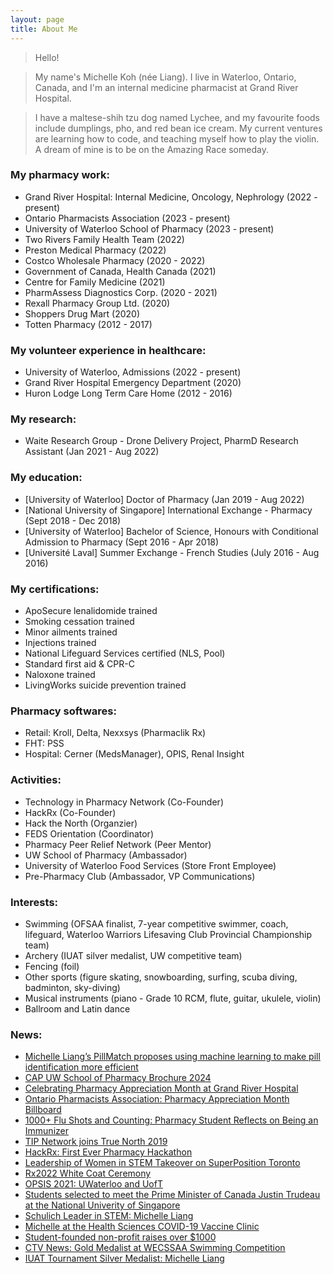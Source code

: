 ```yaml
---
layout: page
title: About Me
---
```



> Hello!

> My name's Michelle Koh (née Liang). I live in Waterloo, Ontario, Canada, and I'm an internal medicine pharmacist at Grand River Hospital.

> I have a maltese-shih tzu dog named Lychee, and my favourite foods include dumplings, pho, and red bean ice cream. My current ventures are learning how to code, and teaching myself how to play the violin. A dream of mine is to be on the Amazing Race someday.


### My pharmacy work:

- Grand River Hospital: Internal Medicine, Oncology, Nephrology (2022 - present)
- Ontario Pharmacists Association (2023 - present)
- University of Waterloo School of Pharmacy (2023 - present)
- Two Rivers Family Health Team (2022)
- Preston Medical Pharmacy (2022)
- Costco Wholesale Pharmacy (2020 - 2022)
- Government of Canada, Health Canada (2021)
- Centre for Family Medicine (2021)
- PharmAssess Diagnostics Corp. (2020 - 2021)
- Rexall Pharmacy Group Ltd. (2020)
- Shoppers Drug Mart (2020)
- Totten Pharmacy (2012 - 2017)

### My volunteer experience in healthcare:

- University of Waterloo, Admissions (2022 - present)
- Grand River Hospital Emergency Department (2020)
- Huron Lodge Long Term Care Home (2012 - 2016)

### My research:
- Waite Research Group - Drone Delivery Project, PharmD Research Assistant (Jan 2021 - Aug 2022)

### My education:

- [University of Waterloo] Doctor of Pharmacy (Jan 2019 - Aug 2022)
- [National University of Singapore] International Exchange - Pharmacy (Sept 2018 - Dec 2018)
- [University of Waterloo] Bachelor of Science, Honours with Conditional Admission to Pharmacy (Sept 2016 - Apr 2018)
- [Université Laval] Summer Exchange - French Studies (July 2016 - Aug 2016)

### My certifications:

- ApoSecure lenalidomide trained
- Smoking cessation trained
- Minor ailments trained
- Injections trained
- National Lifeguard Services certified (NLS, Pool)
- Standard first aid & CPR-C
- Naloxone trained
- LivingWorks suicide prevention trained

### Pharmacy softwares:
- Retail: Kroll, Delta, Nexxsys (Pharmaclik Rx)
- FHT: PSS
- Hospital: Cerner (MedsManager), OPIS, Renal Insight

### Activities:
- Technology in Pharmacy Network (Co-Founder)
- HackRx (Co-Founder)
- Hack the North (Organzier)
- FEDS Orientation (Coordinator)
- Pharmacy Peer Relief Network (Peer Mentor)
- UW School of Pharmacy (Ambassador)
- University of Waterloo Food Services (Store Front Employee)
- Pre-Pharmacy Club (Ambassador, VP Communications)

### Interests:
- Swimming (OFSAA finalist, 7-year competitive swimmer, coach, lifeguard, Waterloo Warriors Lifesaving Club Provincial Championship team)
- Archery (IUAT silver medalist, UW competitive team)
- Fencing (foil)
- Other sports (figure skating, snowboarding, surfing, scuba diving, badminton, sky-diving)
- Musical instruments (piano - Grade 10 RCM, flute, guitar, ukulele, violin)
- Ballroom and Latin dance

### News:
- [Michelle Liang’s PillMatch proposes using machine learning to make pill identification more efficient](https://uwaterloo.ca/pharmacy/news/michelle-liangs-pillmatch-proposes-using-machine-learning)
- [CAP UW School of Pharmacy Brochure 2024](https://uwaterloo.ca/pharmacy/sites/default/files/uploads/documents/fp2369-pharmacy-2024_lr-final-ua.pdf)
- [Celebrating Pharmacy Appreciation Month at Grand River Hospital](https://www.youtube.com/watch?v=nBoRmttfclM)
- [Ontario Pharmacists Association: Pharmacy Appreciation Month Billboard](https://www.opatoday.com/pharmacy-appreciation-month-2024/)
- [1000+ Flu Shots and Counting: Pharmacy Student Reflects on Being an Immunizer](https://uwaterloo.ca/pharmacy/news/1000-flu-shots-and-counting-pharmacy-student-reflects-being)  
- [TIP Network joins True North 2019](https://uwaterloo.ca/pharmacy/news/pharmacy-students-join-technology-leaders-true-north)  
- [HackRx: ](https://uwaterloo.ca/pharmacy/news/hackrx-us-students-across-canada-invited-pharmacy-and)[First Ever Pharmacy Hackathon](https://uwaterloo.ca/pharmacy/news/hackrx-big-success-attendees-share-experiences-first)
- [Leadership of Women in STEM Takeover on SuperPosition Toronto](https://www.instagram.com/p/CJ2CcP4AqWW/)
- [Rx2022 White Coat Ceremony](https://uwaterloo.ca/pharmacy/news/rx2022-welcomed-white-coat-ceremony)
- [OPSIS 2021: UWaterloo and UofT](https://pharmacy.utoronto.ca/news-announcements/ontario-pharmd-students-look-pharmacys-horizons-student-conference)  
- [Students selected to meet the Prime Minister of Canada Justin Trudeau at the National Univerity of Singapore](https://www.facebook.com/nus.singapore/videos/556982028082497/?__cft__[0]=AZVKz3ullWhAxUJUx7qr7n03mdwSe2f6Sdlx6lelUC1fAo3xruM-fCmnKqRuzI4t-R7t9wvohFl5uim9Rz9ruJ-io-aRYNpZIrlrbTMVMW67LHiLaFsWX0I4vJbl3zIIkQ_KMJRltHQOxUCzxOSCEm7a&__tn__=-UK-R)  
- [Schulich Leader in STEM: Michelle Liang](https://www.schulichleaders.com/michelle-liang)  
- [Michelle at the Health Sciences COVID-19 Vaccine Clinic](https://www.instagram.com/p/CPGSe0YAT5W/)  
- [Student-founded non-profit raises over $1000](https://twitter.com/SSS_sabres/status/741324382002384897)  
- [CTV News: Gold Medalist at WECSSAA Swimming Competition](https://windsor.ctvnews.ca/video?clipId=809961)  
- [IUAT Tournament Silver Medalist: Michelle Liang](http://archery.uwaterloo.ca/events.php)  
